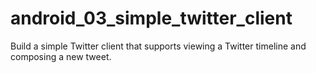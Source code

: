 # android_03_simple_twitter_client
Build a simple Twitter client that supports viewing a Twitter timeline and composing a new tweet.
